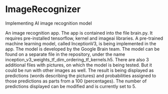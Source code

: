 # ImageRecognizer
Implementing AI image recognition model

An image recognition app. The app is contained into the file brain.py. It requires pre-installed tensorflow, kernel and imageai libraries. A pre-trained
machine learning model, called InceptionV3, is being implemented in the app. The model is developed by the Google Brain team. The model can be found on
a separate file in the repository, under the name inception_v3_weights_tf_dim_ordering_tf_kernels.h5. There are also 3 additional files with pictures, on
which the model is being tested. But it could be run with other images as well.
The result is being displayed as predictions (words describing the pictures) and probabilities assigned to those predictions as parts from a 100 (percentages).
The number of predictions displayed can be modified and is currently set to 5. 
